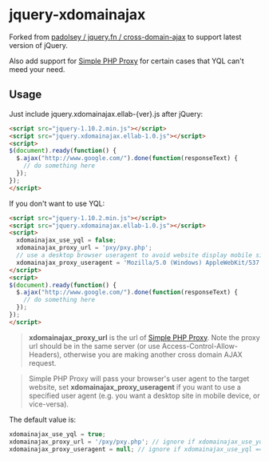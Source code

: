 jquery-xdomainajax
==================

Forked from [padolsey / jquery.fn / cross-domain-ajax](https://github.com/padolsey/jquery.fn/tree/master/cross-domain-ajax/) to support latest version of jQuery.

Also add support for [Simple PHP Proxy](http://benalman.com/projects/php-simple-proxy/) for certain cases that YQL can't meed your need.

Usage
-----
Just include jquery.xdomainajax.ellab-{ver}.js after jQuery:
```html
<script src="jquery-1.10.2.min.js"></script>
<script src="jquery.xdomainajax.ellab-1.0.js"></script>
<script>
$(document).ready(function() {
  $.ajax("http://www.google.com/").done(function(responseText) {
    // do something here
  });
});
</script>
```
If you don't want to use YQL:
```html
<script src="jquery-1.10.2.min.js"></script>
<script src="jquery.xdomainajax.ellab-1.0.js"></script>
<script>
  xdomainajax_use_yql = false;
  xdomainajax_proxy_url = 'pxy/pxy.php';
  // use a desktop browser useragent to avoid website display mobile site on mobile devices
  xdomainajax_proxy_useragent = 'Mozilla/5.0 (Windows) AppleWebKit/537.36 (KHTML, like Gecko) Chrome/32.0.1685.0 Safari/537.36';
</script>
<script>
$(document).ready(function() {
  $.ajax("http://www.google.com/").done(function(responseText) {
    // do something here
  });
});
</script>
```
> **xdomainajax_proxy_url** is the url of [Simple PHP Proxy](http://benalman.com/projects/php-simple-proxy/).
Note the proxy url should be in the same server (or use Access-Control-Allow-Headers), otherwise you are making
another cross domain AJAX request.

> Simple PHP Proxy will pass your browser's user agent to the target website, set **xdomainajax_proxy_useragent** 
if you want to use a specified user agent (e.g. you want a desktop site in mobile device, or vice-versa).

The default value is:
```javascript
xdomainajax_use_yql = true;
xdomainajax_proxy_url = '/pxy/pxy.php'; // ignore if xdomainajax_use_yql == true
xdomainajax_proxy_useragent = null; // ignore if xdomainajax_use_yql == true
```
